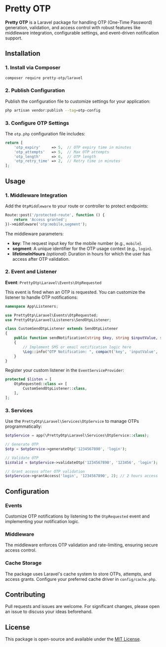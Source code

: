 # Pretty OTP

**Pretty OTP** is a Laravel package for handling OTP (One-Time Password) generation, validation, and access control with robust features like middleware integration, configurable settings, and event-driven notification support.

## Installation

### 1. Install via Composer
```bash
composer require pretty-otp/laravel
```

### 2. Publish Configuration
Publish the configuration file to customize settings for your application:
```bash
php artisan vendor:publish --tag=otp-config
```

### 3. Configure OTP Settings
The `otp.php` configuration file includes:

```php
return [
    'otp_expiry'     => 5,  // OTP expiry time in minutes
    'otp_attempts'   => 5,  // Max OTP attempts
    'otp_length'     => 6,  // OTP length
    'otp_retry_time' => 2,  // Retry time in minutes
];
```

## Usage

### 1. Middleware Integration
Add the `OtpMiddleware` to your route or controller to protect endpoints:

```php
Route::post('/protected-route', function () {
    return 'Access granted';
})->middleware('otp:mobile,segment');
```

The middleware parameters:
- **key**: The request input key for the mobile number (e.g., `mobile`).
- **segment**: A unique identifier for the OTP usage context (e.g., `login`).
- **lifetimeInHours** *(optional)*: Duration in hours for which the user has access after OTP validation.

### 2. Event and Listener
**Event**: `PrettyOtp\Laravel\Events\OtpRequested`

This event is fired when an OTP is requested. You can customize the listener to handle OTP notifications:

```php
namespace App\Listeners;

use PrettyOtp\Laravel\Events\OtpRequested;
use PrettyOtp\Laravel\Listeners\SendOtpListener;

class CustomSendOtpListener extends SendOtpListener
{
    public function sendNotification(string $key, string $inputValue, string $message)
    {
        // Implement SMS or email notification logic here
        \Log::info("OTP Notification: ", compact('key', 'inputValue', 'message'));
    }
}
```

Register your custom listener in the `EventServiceProvider`:

```php
protected $listen = [
    OtpRequested::class => [
        CustomSendOtpListener::class,
    ],
];
```

### 3. Services
Use the `PrettyOtp\Laravel\Services\OtpService` to manage OTPs programmatically:

```php
$otpService = app(\PrettyOtp\Laravel\Services\OtpService::class);

// Generate OTP
$otp = $otpService->generateOtp('1234567890', 'login');

// Validate OTP
$isValid = $otpService->validateOtp('1234567890', '123456', 'login');

// Grant access after OTP validation
$otpService->grantAccess('login', '1234567890', 2); // 2 hours access
```

## Configuration
### Events
Customize OTP notifications by listening to the `OtpRequested` event and implementing your notification logic.

### Middleware
The middleware enforces OTP validation and rate-limiting, ensuring secure access control.

### Cache Storage
The package uses Laravel's cache system to store OTPs, attempts, and access grants. Configure your preferred cache driver in `config/cache.php`.

## Contributing
Pull requests and issues are welcome. For significant changes, please open an issue to discuss your ideas beforehand.

## License
This package is open-source and available under the [MIT License](LICENSE).
